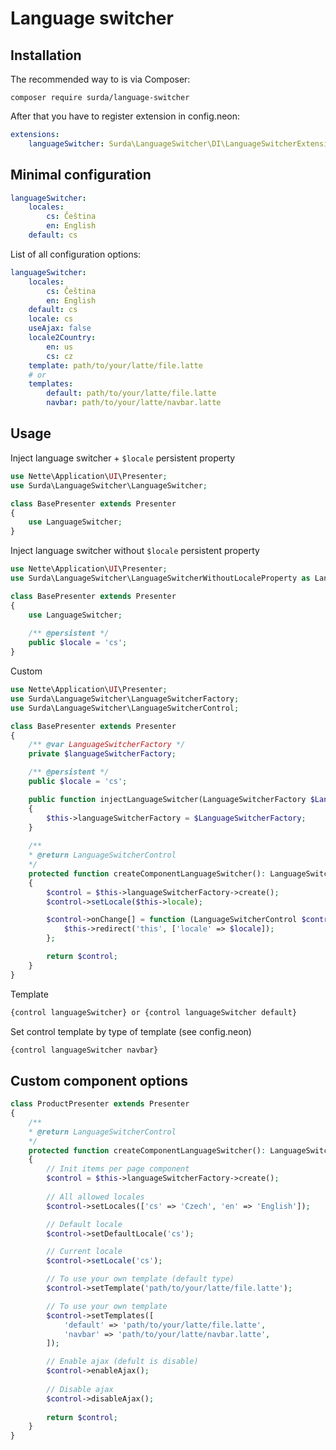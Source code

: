 # Language switcher

## Installation

The recommended way to is via Composer:

```
composer require surda/language-switcher
```

After that you have to register extension in config.neon:

```yaml
extensions:
    languageSwitcher: Surda\LanguageSwitcher\DI\LanguageSwitcherExtension
```

## Minimal configuration

```yaml
languageSwitcher:
    locales:
        cs: Čeština
        en: English
    default: cs
```

List of all configuration options:

```yaml
languageSwitcher:
    locales:
        cs: Čeština
        en: English
    default: cs
    locale: cs
    useAjax: false
    locale2Country:
        en: us
        cs: cz
    template: path/to/your/latte/file.latte
    # or
    templates:
        default: path/to/your/latte/file.latte
        navbar: path/to/your/latte/navbar.latte
```

## Usage

Inject language switcher + <code>$locale</code> persistent property 

```php
use Nette\Application\UI\Presenter;
use Surda\LanguageSwitcher\LanguageSwitcher;

class BasePresenter extends Presenter
{
    use LanguageSwitcher;
}
```

Inject language switcher without <code>$locale</code> persistent property 

```php
use Nette\Application\UI\Presenter;
use Surda\LanguageSwitcher\LanguageSwitcherWithoutLocaleProperty as LanguageSwitcher;

class BasePresenter extends Presenter
{
    use LanguageSwitcher;
    
    /** @persistent */
    public $locale = 'cs';
}
```

Custom 

```php
use Nette\Application\UI\Presenter;
use Surda\LanguageSwitcher\LanguageSwitcherFactory;
use Surda\LanguageSwitcher\LanguageSwitcherControl;

class BasePresenter extends Presenter
{
    /** @var LanguageSwitcherFactory */
    private $languageSwitcherFactory;

    /** @persistent */
    public $locale = 'cs';

    public function injectLanguageSwitcher(LanguageSwitcherFactory $LanguageSwitcherFactory)
    {
        $this->languageSwitcherFactory = $LanguageSwitcherFactory;
    }
    
    /**
    * @return LanguageSwitcherControl
    */
    protected function createComponentLanguageSwitcher(): LanguageSwitcherControl
    {
        $control = $this->languageSwitcherFactory->create();
        $control->setLocale($this->locale);

        $control->onChange[] = function (LanguageSwitcherControl $control, string $locale): void {
            $this->redirect('this', ['locale' => $locale]);
        };

        return $control;
    }
}
```

Template

```html
{control languageSwitcher} or {control languageSwitcher default}  
```

Set control template by type of template (see config.neon)

```html
{control languageSwitcher navbar}  
```

## Custom component options

```php
class ProductPresenter extends Presenter
{
    /**
    * @return LanguageSwitcherControl
    */
    protected function createComponentLanguageSwitcher(): LanguageSwitcherControl
    {
        // Init items per page component
        $control = $this->languageSwitcherFactory->create();
        
        // All allowed locales 
        $control->setLocales(['cs' => 'Czech', 'en' => 'English']);

        // Default locale
        $control->setDefaultLocale('cs');

        // Current locale
        $control->setLocale('cs');

        // To use your own template (default type)
        $control->setTemplate('path/to/your/latte/file.latte');

        // To use your own template
        $control->setTemplates([
            'default' => 'path/to/your/latte/file.latte',
            'navbar' => 'path/to/your/latte/navbar.latte',
        ]);

        // Enable ajax (defult is disable)
        $control->enableAjax();
        
        // Disable ajax
        $control->disableAjax();
        
        return $control;
    }
}
```
